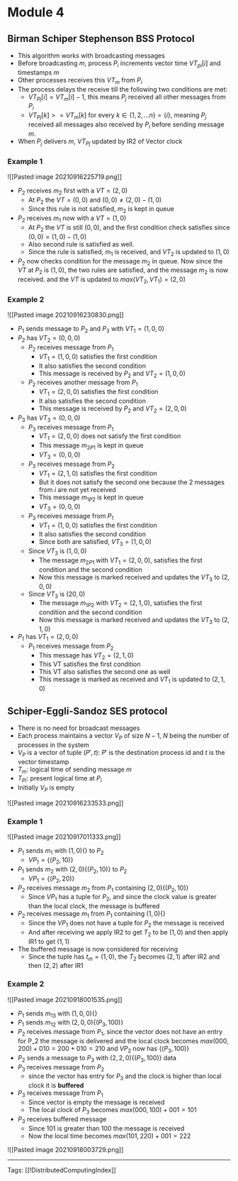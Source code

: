 # Module 4
## Birman Schiper Stephenson BSS Protocol
- This algorithm works with broadcasting messages
- Before broadcasting $m$, process $P_i$ increments vector time $VT_{pi}[i]$ and timestamps $m$
- Other processes receives this $VT_m$ from $P_i$
- The process delays the receive till the following two conditions are met:
	- $VT_{Pj}[i] = VT_m[i] - 1$, this means $P_j$ received all other messages from $P_i$
	- $VT_{Pj}[k] >= VT_m[k]$ for every $k \in \{1, 2, ... n\} = \{i\}$, meaning $P_j$ received all messages also received by $P_i$ before sending message $m$.
- When $P_j$ delivers $m$, $VT_{Pj}$ updated by IR2 of Vector clock

### Example 1
![[Pasted image 20210916225719.png]]
- $P_2$ receives $m_2$ first with a $VT = (2, 0)$
	- At $P_2$ the $VT = (0, 0)$ and $(0, 0) \ne (2, 0) - (1, 0)$
	- Since this rule is not satisfied, $m_2$ is kept in queue
- $P_2$ receives $m_1$ now with a $VT = (1, 0)$
	- At $P_2$  the $VT$ is still $(0, 0)$, and the first condition check satisfies since $(0, 0) = (1, 0) - (1, 0)$
	- Also second rule is satisfied as well.
	- Since the rule is satisfied, $m_1$ is received, and $VT_2$ is updated to $(1, 0)$
- $P_2$ now checks condition for the message $m_2$ in queue. Now since the $VT$ at $P_2$ is $(1, 0)$, the two rules are satisfied, and the message $m_2$ is now received. and the $VT$ is updated to $max(VT_2, VT_1) = (2, 0)$

### Example 2
![[Pasted image 20210916230830.png]]
- $P_1$ sends message to $P_2$ and $P_3$ with $VT_1 = (1, 0, 0)$
- $P_2$ has $VT_2 = (0, 0, 0)$
	- $P_2$ receives message from $P_1$
		- $VT_1 = (1, 0, 0)$ satisfies the first condition
		- It also satisfies the second condition
		- This message is received by $P_2$ and $VT_2 = (1, 0, 0)$
	- $P_2$ receives another message from $P_1$
		- $VT_1 = (2, 0, 0)$ satisfies the first condition
		- It also satisfies the second condition
		- This message is received by $P_2$ and $VT_2 = (2, 0, 0)$
- $P_3$ has $VT_3 = (0, 0, 0)$
	- $P_3$ receives message from $P_1$
		- $VT_1 = (2, 0, 0)$ does not satisfy the first condition
		- This message $m_{2P1}$ is kept in queue
		- $VT_3 = (0, 0, 0)$
	- $P_3$ receives message from $P_2$
		- $VT_1 = (2, 1, 0)$ satisfies the first condition
		- But it does not satisfy the second one because the 2 messages from $i$ are not yet received
		- This message $m_{1P2}$ is kept in queue
		- $VT_3 = (0, 0, 0)$
	- $P_3$ receives message from $P_1$
		- $VT_1 = (1, 0, 0)$ satisfies the first condition
		- It also satisfies the second condition
		- Since both are satisfied, $VT_3 = (1, 0, 0)$
	- Since $VT_3$ is $(1, 0, 0)$
		- The message $m_{2P1}$ with $VT_1 = (2, 0, 0)$, satisfies the first condition and the second condition
		- Now this message is marked received and updates the $VT_3$ to $(2, 0, 0)$
	- Since $VT_3$ is $(2 0, 0)$
		- The message $m_{1P2}$ with $VT_2 = (2, 1, 0)$, satisfies the first condition and the second condition
		- Now this message is marked received and updates the $VT_3$ to $(2, 1, 0)$
- $P_1$ has $VT_1 = (2, 0, 0)$
	- $P_1$ receives message from $P_2$
		- This message has $VT_2 = (2, 1, 0)$
		- This VT satisfies the first condition
		- This VT also satisfies the second one as well
		- This message is marked as received and $VT_1$ is updated to $(2, 1, 0)$

## Schiper-Eggli-Sandoz SES protocol
- There is no need for broadcast messages
- Each process maintains a vector $V_P$ of size $N - 1$, $N$ being the number of processes in the system
- $V_P$ is a vector of tuple $(P' , t)$: $P'$ is the destination process id and $t$ is the vector timestamp
- $T_m$: logical time of sending message $m$
- $T_{Pi}$: present logical time at $P_i$
- Initially $V_P$ is empty

![[Pasted image 20210916233533.png]]

### Example 1
![[Pasted image 20210917011333.png]]
- $P_1$ sends $m_1$ with $(1, 0)\{\}$ to $P_2$
	- $VP_1 = \{(P_2, 10)\}$
- $P_1$ sends $m_2$ with $(2, 0)\{(P_2, 10)\}$ to $P_2$
	- $VP_1 = \{(P_2, 20)\}$
- $P_2$ receives message $m_2$ from $P_1$ containing $(2, 0)\{(P_2, 10)\}$
	- Since $VP_1$ has a tuple for $P_2$, and since the clock value is greater than the local clock, the message is buffered
- $P_2$ receives message $m_1$ from $P_1$ containing $(1, 0)\{\}$
	- Since the $VP_1$ does not have a tuple for $P_2$ the message is received
	- And after receiving we apply IR2 to get $T_2$ to be $(1, 0)$ and then apply IR1 to get $(1, 1)$
- The buffered message is now considered for receiving
	- Since the tuple has $t_m = (1, 0)$, the $T_2$ becomes $(2, 1)$ after IR2 and then $(2, 2)$ after IR1

### Example 2
![[Pasted image 20210918001535.png]]
- $P_1$ sends $m_{13}$ with $(1, 0, 0)\{\}$
- $P_1$ sends $m_{12}$ with $(2, 0, 0)\{(P_3, 100)\}$
- $P_2$ receives message from $P_1$, since the vector does not have an entry for P_2 the message is delivered and the local clock becomes $max(000, 200) + 010 = 200 + 010 = 210$ and $VP_2$ now has $\{(P_3, 100)\}$
- $P_2$ sends a message to $P_3$ with  $(2, 2, 0)\{(P_3, 100)\}$ data
- $P_3$ receives message from $P_2$
	- since the vector has entry for $P_3$ and the clock is higher than local clock it is **buffered**
- $P_3$ receives message from $P_1$
	- Since vector is empty the message is received
	- The local clock of $P_3$ becomes $max(000, 100) + 001 = 101$
- $P_3$ receives buffered message
	- Since 101 is greater than 100 the message is received
	- Now the local time becomes $max(101, 220) + 001 = 222$

![[Pasted image 20210918003729.png]]

---
Tags: [[!DistributedComputingIndex]]